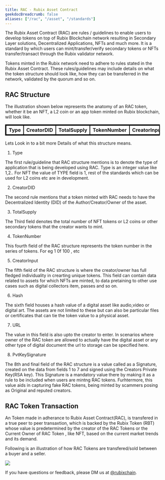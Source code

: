 ```yaml
---
title: RAC - Rubix Asset Contract
geekdocBreadcrumb: false
aliases: ["/rac", "/asset", "/standards"]
---
```


The Rubix Asset Contract (RAC) are rules / guidelines to enable users to develop tokens on top of Rubix Blockchain network resulting in Secondary Layer solutions, Decentralized Applications, NFTs and much more. It is a standard by which users can mint/transfer/verify secondary tokens or NFTs transfer/transact through the Rubix validator network.

Tokens minted in the Rubix network need to adhere to rules stated in the Rubix Asset Contract. These rules/guidelines may include details on what the token structure should look like, how they can be transferred in the network, validated by the quorum and so on.

## RAC Structure

The illustration shown below represents the anatomy of an RAC token, whether it be an NFT, a L2 coin or an app token minted on Rubix blockchain, will look like.

<!DOCTYPE html>
<html>
<style>
table, th, td {
  border:2px solid black;
}
</style>
<body>

<table style="width:100%">
  <tr>
    <th>Type</th>
    <th>CreatorDID</th>
    <th>TotalSupply</th>
    <th>TokenNumber</th>
    <th>CreatorInput</th>
    <th>Hash</th>
    <th>URL</th>
    <th>PvtKeySignature</th>
  </tr>
</table>

</body>
</html>

Lets Look in to a bit more Details of what this structure means.

1. Type

The first rule/guideline that RAC structure mentions is to denote the type of application that is being developed using RAC. Type is an integer value like 1,2..
For NFT the value of TYPE field is 1, rest of the standards which can be used for L2 coins etc are in development.

2. CreatorDID

The second rule mentions that a token minted with RAC needs to have the Decentralized Identity (DID) of the Author/Creator/Owner of the asset.

3. TotalSupply

The Third field denotes the total number of NFT tokens or L2 coins or other secondary tokens that the creator wants to mint.

4. TokenNumber

This fourth field of the RAC structure represents the token number in the series of tokens. For eg 1 0f 100 , etc

5. CreatorInput

The fifth field of the RAC structure is where the creator/owner has full fledged individuality in crearting unique tokens. This field can contain data related to assets for which NFTs are minted, to data pretaining to other use cases such as digital collectors item, passes and so on.

6. Hash

The sixth field houses a hash value of a digital asset like audio,video or digital art. The assets are not limited to these but can also be particular files or certificates that can tie the token value to a physical asset.

7. URL

The value in this field is also upto the creator to enter. In scenarios where owner of the RAC token are allowed to actually have the digital asset or any other type of digital document the url to storage can be specified here.

8. PvtKeySignature

 The 8th and final field of the RAC structure is a value called as a Signature, created on the data from fields 1 to 7 and signed using the Creators Private Key(RSA key). This Signature is a mandatory value there by making it as a rule to be included when users are mintng RAC tokens. 
 Furhtermore, this value aids in capturing fake RAC tokens, being minted by scammers posing as Original and reputed creators.

## RAC Token Transaction 

An Token made in adherance to Rubix Asset Contract(RAC), is transfered in a true peer to peer transaxtion, which is backed by the Rubix Token (RBT) whose value is predetermined by the creator of the RAC Tokens or the Current Owner of RAC Token , like NFT, based on the current market trends and its demand.

Following is an illustration of how RAC Tokens are transfered/sold between a buyer and a seller.

<img src = "https://github.com/rubixchain/learn/raw/main/static/images/RAC_Txn_flow.png">


If you have questions or feedback, please DM us at [@rubixchain](http://twitter.com/rubixChain).

<br>

